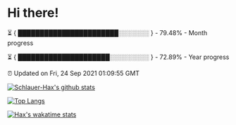 # Hi there!

⏳ { ███████████████████████░░░░░░░ } - 79.48% - Month progress

⏳ { █████████████████████░░░░░░░░░ } - 72.89% - Year progress

⏰ Updated on Fri, 24 Sep 2021 01:09:55 GMT


[![Schlauer-Hax's github stats](https://github-readme-stats.vercel.app/api?username=Schlauer-Hax&show_icons=true&theme=dark&count_private=true)](https://github.com/Schlauer-Hax)


[![Top Langs](https://github-readme-stats.vercel.app/api/top-langs/?username=Schlauer-Hax&layout=compact&theme=dark)](https://github.com/Schlauer-Hax?tab=repositories)


[![Hax's wakatime stats](https://github-readme-stats.vercel.app/api/wakatime?username=Hax&theme=dark)](https://wakatime.com/@Hax)


